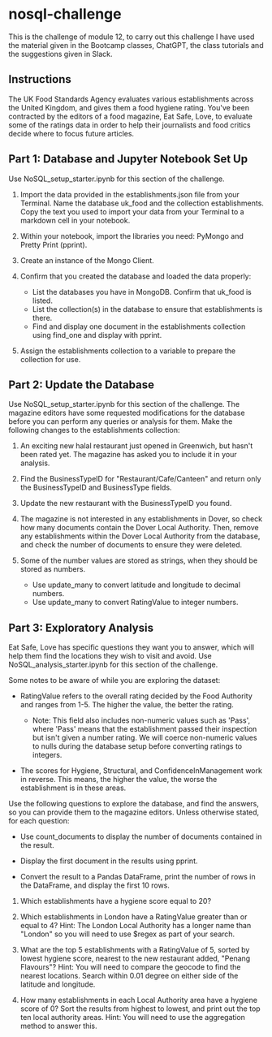 # nosql-challenge
This is the challenge of module 12, to carry out this challenge I have used the material given in the Bootcamp classes, ChatGPT, the class tutorials and the suggestions given in Slack.

## Instructions
The UK Food Standards Agency evaluates various establishments across the United Kingdom, and gives them a food hygiene rating. You've been contracted by the editors of a food magazine, Eat Safe, Love, to evaluate some of the ratings data in order to help their journalists and food critics decide where to focus future articles.

## Part 1: Database and Jupyter Notebook Set Up
Use NoSQL_setup_starter.ipynb for this section of the challenge.

1) Import the data provided in the establishments.json file from your Terminal. Name the database uk_food and the collection establishments. Copy the text you used to import your data from your Terminal to a markdown cell in your notebook.

2) Within your notebook, import the libraries you need: PyMongo and Pretty Print (pprint).

3) Create an instance of the Mongo Client.

4) Confirm that you created the database and loaded the data properly:
   - List the databases you have in MongoDB. Confirm that uk_food is listed.
   - List the collection(s) in the database to ensure that establishments is there.
   - Find and display one document in the establishments collection using find_one and display with pprint.

5) Assign the establishments collection to a variable to prepare the collection for use.

## Part 2: Update the Database
Use NoSQL_setup_starter.ipynb for this section of the challenge. The magazine editors have some requested modifications for the database before you can perform any queries or analysis for them. Make the following changes to the establishments collection:

1) An exciting new halal restaurant just opened in Greenwich, but hasn't been rated yet. The magazine has asked you to include it in your analysis.

2) Find the BusinessTypeID for "Restaurant/Cafe/Canteen" and return only the BusinessTypeID and BusinessType fields.

3) Update the new restaurant with the BusinessTypeID you found.

4) The magazine is not interested in any establishments in Dover, so check how many documents contain the Dover Local Authority. Then, remove any establishments within the Dover Local Authority from the database, and check the number of documents to ensure they were deleted.

5) Some of the number values are stored as strings, when they should be stored as numbers.
   - Use update_many to convert latitude and longitude to decimal numbers.
   - Use update_many to convert RatingValue to integer numbers.

## Part 3: Exploratory Analysis
Eat Safe, Love has specific questions they want you to answer, which will help them find the locations they wish to visit and avoid. Use NoSQL_analysis_starter.ipynb for this section of the challenge.

Some notes to be aware of while you are exploring the dataset:

   - RatingValue refers to the overall rating decided by the Food Authority and ranges from 1-5. The higher the value, the better the rating.
       - Note: This field also includes non-numeric values such as 'Pass', where 'Pass' means that the establishment passed their inspection but isn't given a number rating. We will coerce non-numeric values to nulls during the database setup before converting ratings to integers.

   - The scores for Hygiene, Structural, and ConfidenceInManagement work in reverse. This means, the higher the value, the worse the establishment is in these areas.

Use the following questions to explore the database, and find the answers, so you can provide them to the magazine editors.
Unless otherwise stated, for each question:

   - Use count_documents to display the number of documents contained in the result.

   - Display the first document in the results using pprint.

   - Convert the result to a Pandas DataFrame, print the number of rows in the DataFrame, and display the first 10 rows.

   1) Which establishments have a hygiene score equal to 20?

   2) Which establishments in London have a RatingValue greater than or equal to 4?
      Hint: The London Local Authority has a longer name than "London" so you will need to use $regex as part of your search.

   3) What are the top 5 establishments with a RatingValue of 5, sorted by lowest hygiene score, nearest to the new restaurant added, "Penang Flavours"?
      Hint: You will need to compare the geocode to find the nearest locations. Search within 0.01 degree on either side of the latitude and longitude.

   4) How many establishments in each Local Authority area have a hygiene score of 0? Sort the results from highest to lowest, and print out the top ten local authority areas.
      Hint: You will need to use the aggregation method to answer this.